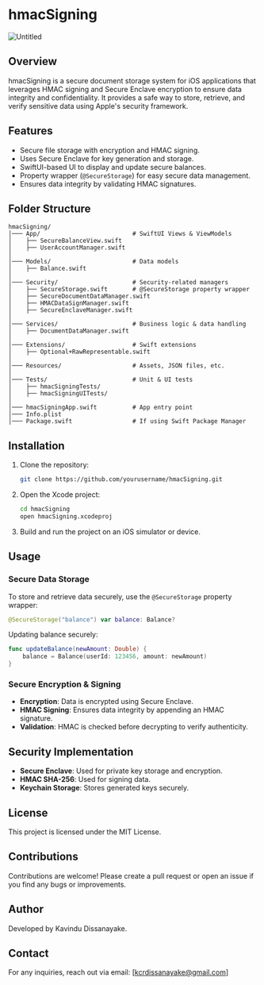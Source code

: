 # hmacSigning

![Untitled](https://github.com/user-attachments/assets/7bbaff94-204b-4167-8c06-bb4f90ac6645)

## Overview
hmacSigning is a secure document storage system for iOS applications that leverages HMAC signing and Secure Enclave encryption to ensure data integrity and confidentiality. It provides a safe way to store, retrieve, and verify sensitive data using Apple's security framework.

## Features
- Secure file storage with encryption and HMAC signing.
- Uses Secure Enclave for key generation and storage.
- SwiftUI-based UI to display and update secure balances.
- Property wrapper (`@SecureStorage`) for easy secure data management.
- Ensures data integrity by validating HMAC signatures.

## Folder Structure
```
hmacSigning/
│─── App/                          # SwiftUI Views & ViewModels
│    ├── SecureBalanceView.swift
│    ├── UserAccountManager.swift
│
│─── Models/                       # Data models
│    ├── Balance.swift
│
│─── Security/                     # Security-related managers
│    ├── SecureStorage.swift       # @SecureStorage property wrapper
│    ├── SecureDocumentDataManager.swift
│    ├── HMACDataSignManager.swift
│    ├── SecureEnclaveManager.swift
│
│─── Services/                     # Business logic & data handling
│    ├── DocumentDataManager.swift
│
│─── Extensions/                   # Swift extensions
│    ├── Optional+RawRepresentable.swift
│
│─── Resources/                    # Assets, JSON files, etc.
│
│─── Tests/                        # Unit & UI tests
│    ├── hmacSigningTests/
│    ├── hmacSigningUITests/
│
│─── hmacSigningApp.swift          # App entry point
│─── Info.plist
│─── Package.swift                 # If using Swift Package Manager
```

## Installation
1. Clone the repository:
   ```sh
   git clone https://github.com/yourusername/hmacSigning.git
   ```
2. Open the Xcode project:
   ```sh
   cd hmacSigning
   open hmacSigning.xcodeproj
   ```
3. Build and run the project on an iOS simulator or device.

## Usage
### Secure Data Storage
To store and retrieve data securely, use the `@SecureStorage` property wrapper:
```swift
@SecureStorage("balance") var balance: Balance?
```
Updating balance securely:
```swift
func updateBalance(newAmount: Double) {
    balance = Balance(userId: 123456, amount: newAmount)
}
```

### Secure Encryption & Signing
- **Encryption**: Data is encrypted using Secure Enclave.
- **HMAC Signing**: Ensures data integrity by appending an HMAC signature.
- **Validation**: HMAC is checked before decrypting to verify authenticity.

## Security Implementation
- **Secure Enclave**: Used for private key storage and encryption.
- **HMAC SHA-256**: Used for signing data.
- **Keychain Storage**: Stores generated keys securely.

## License
This project is licensed under the MIT License.

## Contributions
Contributions are welcome! Please create a pull request or open an issue if you find any bugs or improvements.

## Author
Developed by Kavindu Dissanayake.

## Contact
For any inquiries, reach out via email: [kcrdissanayake@gmail.com]

